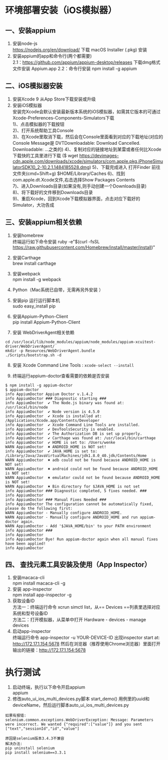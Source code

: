 # 环境部署安装（iOS模拟器）

## 一、安装appium
1. 安装node-js  
https://nodejs.org/en/download/ 下载 macOS Installer (.pkg) 安装
2. 安装appium的app和命令行(两个都需要)   
    2.1：https://github.com/appium/appium-desktop/releases 下载dmg格式文件安装 Appium.app
    2.2：命令行安装 npm install -g appium

## 二、iOS模拟器安装
1. 安装Xcode 9
从App Store下载安装或升级
2. 安装iOS模拟器  
安装完Xcode会默认安装最新版本系统的iOS模拟器，如需其它版本的可通过Xcode-Preferences-Components-Simulators下载  
    1)、点击模拟器的下载按钮  
    2)、打开系统帮助工具Console  
    3)、在Xcode里取消下载，然后会在Console里面看到对应的下载地址(对应的 Console Message是 DVTDownloadable: Download Cancelled. Downloadable: ...之类的)
    4)、复制对应的链接地址到某雷或者任何比Xcode下载快的工具里进行下载  ($ wget https://devimages-cdn.apple.com/downloads/xcode/simulators/com.apple.pkg.iPhoneSimulatorSDK10_2-10.2.1.1484185528.dmg)
    5)、下载完成进入 打开Finder 前往文件夹(cmd+Shift+g)  $HOME/Library/Caches
    6)、找到com.apple.dt.Xcode文件,右击选择Show Packages Contents  
    7)、进入Downloads目录(如果没有,则手动创建一个Downloads目录)  
    8)、将下载好的文件移到Downloads目录  
    9)、重启Xcode，回到Xcode下载模拟器界面，点击对应下载好的Simulator，大功告成

## 三、安装appium相关依赖
1. 安装homebrew  
终端运行如下命令安装 ruby -e"$(curl -fsSL https://raw.githubusercontent.com/Homebrew/install/master/install)"
2. 安装Carthage  
brew install carthage
3. 安装webpack  
npm install -g webpack
4. Python（Mac系统已自带，无需再另外安装  ）
5. 安装pip 运行运行脚本机  
sudo easy_install pip
6. 安装Appium-Python-Client  
pip install Appium-Python-Client

7. 安装 WebDriverAgent相关依赖
  
```
cd /usr/local/lib/node_modules/appium/node_modules/appium-xcuitest-driver/WebDriverAgent/
mkdir -p Resources/WebDriverAgent.bundle  
./Scripts/bootstrap.sh -d  
```

8. 安装 Xcode Command Line Tools : `xcode-select --install`

9. 终端运行appium-doctor查看需要的依赖是否安装  

```
$ npm install -g appium-doctor
$ appium-doctor
info AppiumDoctor Appium Doctor v.1.4.2
info AppiumDoctor ### Diagnostic starting ###
info AppiumDoctor  ✔ The Node.js binary was found at: /usr/local/bin/node
info AppiumDoctor  ✔ Node version is 4.5.0
info AppiumDoctor  ✔ Xcode is installed at: /Applications/Xcode.app/Contents/Developer
info AppiumDoctor  ✔ Xcode Command Line Tools are installed.
info AppiumDoctor  ✔ DevToolsSecurity is enabled.
info AppiumDoctor  ✔ The Authorization DB is set up properly.
info AppiumDoctor  ✔ Carthage was found at: /usr/local/bin/carthage
info AppiumDoctor  ✔ HOME is set to: /Users/wenke
WARN AppiumDoctor  ✖ ANDROID_HOME is NOT set!
info AppiumDoctor  ✔ JAVA_HOME is set to: /Library/Java/JavaVirtualMachines/jdk1.8.0_40.jdk/Contents/Home
WARN AppiumDoctor  ✖ adb could not be found because ANDROID_HOME is NOT set!
WARN AppiumDoctor  ✖ android could not be found because ANDROID_HOME is NOT set!
WARN AppiumDoctor  ✖ emulator could not be found because ANDROID_HOME is NOT set!
WARN AppiumDoctor  ✖ Bin directory for $JAVA_HOME is not set
info AppiumDoctor ### Diagnostic completed, 5 fixes needed. ###
info AppiumDoctor
info AppiumDoctor ### Manual Fixes Needed ###
info AppiumDoctor The configuration cannot be automatically fixed, please do the following first:
WARN AppiumDoctor - Manually configure ANDROID_HOME.
WARN AppiumDoctor - Manually configure ANDROID_HOME and run appium-doctor again.
WARN AppiumDoctor - Add '$JAVA_HOME/bin' to your PATH environment
info AppiumDoctor ###
info AppiumDoctor
info AppiumDoctor Bye! Run appium-doctor again when all manual fixes have been applied!
info AppiumDoctor
```

## 四、 查找元素工具安装及使用（App Inspector）
1. 安装macaca-cli  
npm install macaca-cli -g
2. 安装 app-inspector  
npm install app-inspector -g
3. 获取设备ID  
方法一：终端运行命令 xcrun simctl list，从== Devices ==列表里选择对应系统和型号设备ID  
方法二：打开模拟器，从菜单中打开 Hardware - devices - manage devices
4. 启动app-inspector  
终端运行命令 app-inspector -u YOUR-DEVICE-ID
出现inspector start at: http://172.17.1.154:5678
然后在浏览器（推荐使用Chrome浏览器）里面打开输出的链接：http://172.17.1.154:5678 

# 执行测试
1. 启动终端，执行以下命令开启appium  
appium 
2. 修改auto_ui_ios_multi_devices.py脚本 start_demo() 用例里的uuid和deviceName，然后运行脚本auto_ui_ios_multi_devices.py


```
如果有报错:
selenium.common.exceptions.WebDriverException: Message: Parameters were incorrect. We wanted {"required":["value"]} and you sent ["text","sessionId","id","value"]

原因是selenium版本3.4.3不兼容
解决办法:
pip uninstall selenium  
pip install selenium==3.3.1
```
